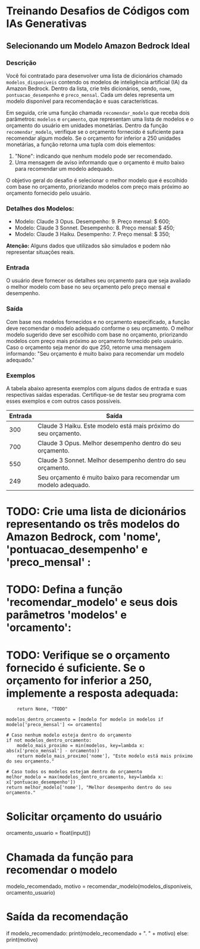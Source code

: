 # Treinando Desafios de Códigos com IAs Generativas

## Selecionando um Modelo Amazon Bedrock Ideal

### Descrição
Você foi contratado para desenvolver uma lista de dicionários chamado `modelos_disponiveis` contendo os modelos de inteligência artificial (IA) da Amazon Bedrock. Dentro da lista, crie três dicionários, sendo, `nome`, `pontuacao_desempenho` e `preco_mensal`. Cada um deles representa um modelo disponível para recomendação e suas características.

Em seguida, crie uma função chamada `recomendar_modelo` que receba dois parâmetros: `modelos` e `orçamento`, que representam uma lista de modelos e o orçamento do usuário em unidades monetárias. Dentro da função `recomendar_modelo`, verifique se o orçamento fornecido é suficiente para recomendar algum modelo. Se o orçamento for inferior a 250 unidades monetárias, a função retorna uma tupla com dois elementos:

1. "None": indicando que nenhum modelo pode ser recomendado.
2. Uma mensagem de aviso informando que o orçamento é muito baixo para recomendar um modelo adequado.

O objetivo geral do desafio é selecionar o melhor modelo que é escolhido com base no orçamento, priorizando modelos com preço mais próximo ao orçamento fornecido pelo usuário.

### Detalhes dos Modelos:
- Modelo: Claude 3 Opus. Desempenho: 9. Preço mensal: $ 600;
- Modelo: Claude 3 Sonnet. Desempenho: 8. Preço mensal: $ 450;
- Modelo: Claude 3 Haiku. Desempenho: 7. Preço mensal: $ 350;

**Atenção:** Alguns dados que utilizados são simulados e podem não representar situações reais.

### Entrada
O usuário deve fornecer os detalhes seu orçamento para que seja avaliado o melhor modelo com base no seu orçamento pelo preço mensal e desempenho.

### Saída
Com base nos modelos fornecidos e no orçamento especificado, a função deve recomendar o modelo adequado conforme o seu orçamento. O melhor modelo sugerido deve ser escolhido com base no orçamento, priorizando modelos com preço mais próximo ao orçamento fornecido pelo usuário. Caso o orçamento seja menor do que 250, retorne uma mensagem informando: "Seu orçamento é muito baixo para recomendar um modelo adequado."

### Exemplos
A tabela abaixo apresenta exemplos com alguns dados de entrada e suas respectivas saídas esperadas. Certifique-se de testar seu programa com esses exemplos e com outros casos possíveis.

| Entrada | Saída |
| ------- | ----- |
| 300     | Claude 3 Haiku. Este modelo está mais próximo do seu orçamento. |
| 700     | Claude 3 Opus. Melhor desempenho dentro do seu orçamento. |
| 550     | Claude 3 Sonnet. Melhor desempenho dentro do seu orçamento. |
| 249     | Seu orçamento é muito baixo para recomendar um modelo adequado. |

# TODO: Crie uma lista de dicionários representando os três modelos do Amazon Bedrock, com 'nome', 'pontuacao_desempenho' e 'preco_mensal' :

# TODO: Defina a função 'recomendar_modelo' e seus dois parâmetros 'modelos' e 'orcamento':

# TODO: Verifique se o orçamento fornecido é suficiente. Se o orçamento for inferior a 250, implemente a resposta adequada:
   
        return None, "TODO"

    modelos_dentro_orcamento = [modelo for modelo in modelos if modelo['preco_mensal'] <= orcamento]

    # Caso nenhum modelo esteja dentro do orçamento
    if not modelos_dentro_orcamento:
        modelo_mais_proximo = min(modelos, key=lambda x: abs(x['preco_mensal'] - orcamento))
        return modelo_mais_proximo['nome'], "Este modelo está mais próximo do seu orçamento."

    # Caso todos os modelos estejam dentro do orçamento
    melhor_modelo = max(modelos_dentro_orcamento, key=lambda x: x['pontuacao_desempenho'])
    return melhor_modelo['nome'], "Melhor desempenho dentro do seu orçamento."

# Solicitar orçamento do usuário
orcamento_usuario = float(input())

# Chamada da função para recomendar o modelo
modelo_recomendado, motivo = recomendar_modelo(modelos_disponiveis, orcamento_usuario)

# Saída da recomendação
if modelo_recomendado:
    print(modelo_recomendado + ". " + motivo)
else:
    print(motivo)

